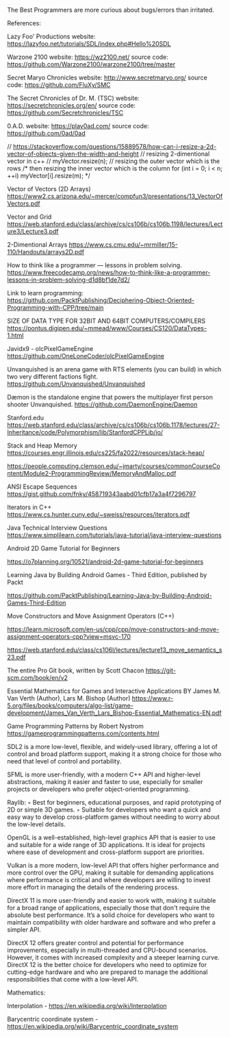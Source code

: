 The Best Programmers are more curious about bugs/errors than irritated.

References: 

Lazy Foo' Productions website: https://lazyfoo.net/tutorials/SDL/index.php#Hello%20SDL

Warzone 2100 website: https://wz2100.net/ source code: https://github.com/Warzone2100/warzone2100/tree/master

Secret Maryo Chronicles website: http://www.secretmaryo.org/  source code: https://github.com/FluXy/SMC

The Secret Chronicles of Dr. M. (TSC)  website: https://secretchronicles.org/en/  source code: https://github.com/Secretchronicles/TSC

0.A.D. website: https://play0ad.com/ source code: https://github.com/0ad/0ad

// https://stackoverflow.com/questions/15889578/how-can-i-resize-a-2d-vector-of-objects-given-the-width-and-height
// resizing 2-dimentional vector in c++
// myVector.resize(n); // resizing the outer vector which is the rows
/* then resizing the inner vector which is the column
for (int i = 0; i < n; ++i)
	myVector[i].resize(m);
*/
 
Vector of Vectors (2D Arrays)
https://www2.cs.arizona.edu/~mercer/compfun3/presentations/13_VectorOfVectors.pdf

Vector and Grid
https://web.stanford.edu/class/archive/cs/cs106b/cs106b.1198/lectures/Lecture3/Lecture3.pdf

2-Dimentional Arrays
https://www.cs.cmu.edu/~mrmiller/15-110/Handouts/arrays2D.pdf

How to think like a programmer — lessons in problem solving. https://www.freecodecamp.org/news/how-to-think-like-a-programmer-lessons-in-problem-solving-d1d8bf1de7d2/

Link to learn programming:
https://github.com/PacktPublishing/Deciphering-Object-Oriented-Programming-with-CPP/tree/main

SIZE OF DATA TYPE FOR 32BIT AND 64BIT COMPUTERS/COMPILERS https://pontus.digipen.edu/~mmead/www/Courses/CS120/DataTypes-1.html


Javidx9 - olcPixelGameEngine
https://github.com/OneLoneCoder/olcPixelGameEngine

Unvanquished is an arena game with RTS elements (you can build) in which two very different factions fight. https://github.com/Unvanquished/Unvanquished

Dæmon is the standalone engine that powers the multiplayer first person shooter Unvanquished.
https://github.com/DaemonEngine/Daemon

Stanford.edu
https://web.stanford.edu/class/archive/cs/cs106b/cs106b.1178/lectures/27-Inheritance/code/Polymorphism/lib/StanfordCPPLib/io/

Stack and Heap Memory 
https://courses.engr.illinois.edu/cs225/fa2022/resources/stack-heap/ 

https://people.computing.clemson.edu/~jmarty/courses/commonCourseContent/Module2-ProgrammingReview/MemoryAndMalloc.pdf

ANSI Escape Sequences https://gist.github.com/fnky/458719343aabd01cfb17a3a4f7296797

Iterators in C++ https://www.cs.hunter.cuny.edu/~sweiss/resources/iterators.pdf

Java Technical Interview Questions https://www.simplilearn.com/tutorials/java-tutorial/java-interview-questions

Android 2D Game Tutorial for Beginners

https://o7planning.org/10521/android-2d-game-tutorial-for-beginners

Learning Java by Building Android Games - Third Edition, published by Packt

https://github.com/PacktPublishing/Learning-Java-by-Building-Android-Games-Third-Edition

Move Constructors and Move Assignment Operators (C++)

https://learn.microsoft.com/en-us/cpp/cpp/move-constructors-and-move-assignment-operators-cpp?view=msvc-170

https://web.stanford.edu/class/cs106l/lectures/lecture13_move_semantics_s23.pdf

The entire Pro Git book, written by Scott Chacon 
https://git-scm.com/book/en/v2

Essential Mathematics for Games and Interactive Applications BY James M. Van Verth (Author), Lars M. Bishop (Author)
https://www.r-5.org/files/books/computers/algo-list/game-development/James_Van_Verth_Lars_Bishop-Essential_Mathematics-EN.pdf

Game Programming Patterns by Robert Nystrom
https://gameprogrammingpatterns.com/contents.html


SDL2 is a more low-level, flexible, and widely-used library, offering a lot of control and broad platform support, making it a strong choice for those who need that level of control and portability.

SFML is more user-friendly, with a modern C++ API and higher-level abstractions, making it easier and faster to use, especially for smaller projects or developers who prefer object-oriented programming.

Raylib:
◦ Best for beginners, educational purposes, and rapid prototyping of 2D or simple 3D games.
◦ Suitable for developers who want a quick and easy way to develop cross-platform games without needing to worry about the low-level details.

OpenGL is a well-established, high-level graphics API that is easier to use and suitable for a wide range of 3D applications. It is ideal for projects where ease of development and cross-platform support are priorities.

Vulkan is a more modern, low-level API that offers higher performance and more control over the GPU, making it suitable for demanding applications where performance is critical and where developers are willing to invest more effort in managing the details of the rendering process.

DirectX 11 is more user-friendly and easier to work with, making it suitable for a broad range of applications, especially those that don't require the absolute best performance. It’s a solid choice for developers who want to maintain compatibility with older hardware and software and who prefer a simpler API.

DirectX 12 offers greater control and potential for performance improvements, especially in multi-threaded and CPU-bound scenarios. However, it comes with increased complexity and a steeper learning curve. DirectX 12 is the better choice for developers who need to optimize for cutting-edge hardware and who are prepared to manage the additional responsibilities that come with a low-level API.

Mathematics:

Interpolation - https://en.wikipedia.org/wiki/Interpolation

Barycentric coordinate system - https://en.wikipedia.org/wiki/Barycentric_coordinate_system
